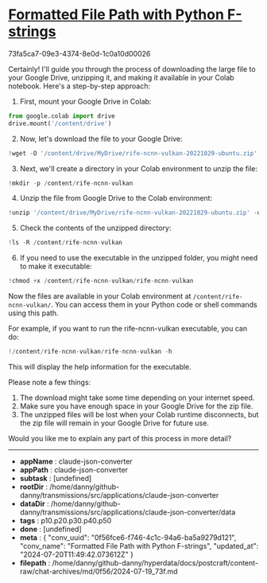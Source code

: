 # [Formatted File Path with Python F-strings](https://claude.ai/chat/0f56fce6-f746-4c1c-94a6-ba5a9279d121)

73fa5ca7-09e3-4374-8e0d-1c0a10d00026

 Certainly! I'll guide you through the process of downloading the large file to your Google Drive, unzipping it, and making it available in your Colab notebook. Here's a step-by-step approach:

1. First, mount your Google Drive in Colab:

```python
from google.colab import drive
drive.mount('/content/drive')
```

2. Now, let's download the file to your Google Drive:

```python
!wget -O '/content/drive/MyDrive/rife-ncnn-vulkan-20221029-ubuntu.zip' 'https://github.com/nihui/rife-ncnn-vulkan/releases/download/20221029/rife-ncnn-vulkan-20221029-ubuntu.zip'
```

3. Next, we'll create a directory in your Colab environment to unzip the file:

```python
!mkdir -p /content/rife-ncnn-vulkan
```

4. Unzip the file from Google Drive to the Colab environment:

```python
!unzip '/content/drive/MyDrive/rife-ncnn-vulkan-20221029-ubuntu.zip' -d '/content/rife-ncnn-vulkan'
```

5. Check the contents of the unzipped directory:

```python
!ls -R /content/rife-ncnn-vulkan
```

6. If you need to use the executable in the unzipped folder, you might need to make it executable:

```python
!chmod +x /content/rife-ncnn-vulkan/rife-ncnn-vulkan
```

Now the files are available in your Colab environment at `/content/rife-ncnn-vulkan/`. You can access them in your Python code or shell commands using this path.

For example, if you want to run the rife-ncnn-vulkan executable, you can do:

```python
!/content/rife-ncnn-vulkan/rife-ncnn-vulkan -h
```

This will display the help information for the executable.

Please note a few things:
1. The download might take some time depending on your internet speed.
2. Make sure you have enough space in your Google Drive for the zip file.
3. The unzipped files will be lost when your Colab runtime disconnects, but the zip file will remain in your Google Drive for future use.

Would you like me to explain any part of this process in more detail?

---

* **appName** : claude-json-converter
* **appPath** : claude-json-converter
* **subtask** : [undefined]
* **rootDir** : /home/danny/github-danny/transmissions/src/applications/claude-json-converter
* **dataDir** : /home/danny/github-danny/transmissions/src/applications/claude-json-converter/data
* **tags** : p10.p20.p30.p40.p50
* **done** : [undefined]
* **meta** : {
  "conv_uuid": "0f56fce6-f746-4c1c-94a6-ba5a9279d121",
  "conv_name": "Formatted File Path with Python F-strings",
  "updated_at": "2024-07-20T11:49:42.073612Z"
}
* **filepath** : /home/danny/github-danny/hyperdata/docs/postcraft/content-raw/chat-archives/md/0f56/2024-07-19_73f.md
